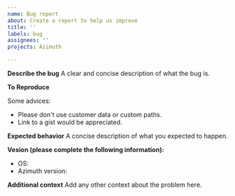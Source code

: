 ```yaml
---
name: Bug report
about: Create a report to help us improve
title: ''
labels: bug
assignees: ''
projects: Azimuth

---
```


**Describe the bug**
A clear and concise description of what the bug is.

**To Reproduce**

Some advices:
* Please don't use customer data or custom paths.
* Link to a gist would be appreciated.


**Expected behavior**
A concise description of what you expected to happen.


**Vesion (please complete the following information):**
 - OS:
 - Azimuth version:

**Additional context**
Add any other context about the problem here.
